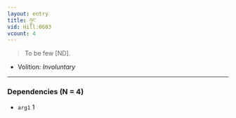 ```yaml
---
layout: entry
title: ཉུང་
vid: Hill:0603
vcount: 4
---
```

> To be few [ND]\.

* Volition: _Involuntary_

---

### Dependencies (N = 4)
* `arg1` 1
